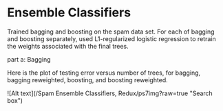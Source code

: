 
Ensemble Classifiers
===============================

Trained bagging and boosting on the spam data set. For each of bagging and boosting separately, used L1-regularized logistic regression to retrain the weights associated with the final trees.




part a: Bagging


Here is the plot of testing error versus number of trees, for bagging, bagging reweighted, boosting, and boosting reweighted.

![Alt text](/Spam Ensemble Classifiers, Redux/ps7img?raw=true "Search box")

